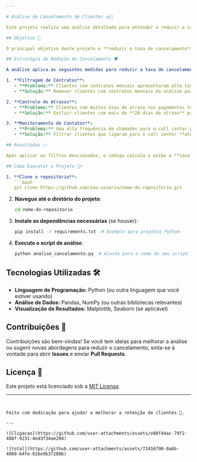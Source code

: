 ```yaml
---

# Análise de Cancelamento de Clientes 📊🚫

Este projeto realiza uma análise detalhada para entender e reduzir o cancelamento de clientes. A abordagem foca em identificar padrões e aplicar filtros específicos para melhorar a retenção, concentrando esforços nos clientes com maior probabilidade de manterem contratos.

## Objetivo 🎯

O principal objetivo deste projeto é **reduzir a taxa de cancelamento** através da aplicação de medidas específicas que ajudam a identificar clientes que estão mais propensos a cancelar e tomar ações preventivas para retenção.

## Estratégia de Redução de Cancelamento 🛡️

A análise aplica as seguintes medidas para reduzir a taxa de cancelamento:

1. **Filtragem de Contratos**:
   - **Problema:** Clientes com contratos mensais apresentaram alta taxa de cancelamento.
   - **Solução:** Remover clientes com contratos mensais da análise para focar em contratos trimestrais e anuais, que têm maior chance de retenção.

2. **Controle de Atrasos**:
   - **Problema:** Clientes com muitos dias de atraso nos pagamentos tendem a cancelar seus contratos.
   - **Solução:** Excluir clientes com mais de **20 dias de atraso** para focar naqueles que têm menos tendência ao cancelamento.

3. **Monitoramento de Contatos**:
   - **Problema:** Uma alta frequência de chamadas para o call center pode indicar insatisfação, levando ao cancelamento.
   - **Solução:** Filtrar clientes que ligaram para o call center **até 4 vezes**, identificando um comportamento mais estável.

## Resultados 📈

Após aplicar os filtros mencionados, o código calcula e exibe a **taxa de cancelamento** ajustada, mostrando o impacto das medidas aplicadas. Os resultados são apresentados em formato percentual para facilitar a análise e a tomada de decisão.

## Como Executar o Projeto 🏃‍♂️

1. **Clone o repositório**:
   ```bash
   git clone https://github.com/seu-usuario/nome-do-repositorio.git
   ```
2. **Navegue até o diretório do projeto**:
   ```bash
   cd nome-do-repositorio
   ```
3. **Instale as dependências necessárias** (se houver):
   ```bash
   pip install -r requirements.txt  # Exemplo para projetos Python
   ```
4. **Execute o script de análise**:
   ```bash
   python analise_cancelamento.py  # Ajuste para o nome do seu script
   ```

## Tecnologias Utilizadas 🛠️

- **Linguagem de Programação:** Python (ou outra linguagem que você estiver usando)
- **Análise de Dados:** Pandas, NumPy (ou outras bibliotecas relevantes)
- **Visualização de Resultados:** Matplotlib, Seaborn (se aplicável)

## Contribuições 🤝

Contribuições são bem-vindas! Se você tem ideias para melhorar a análise ou sugerir novas abordagens para reduzir o cancelamento, sinta-se à vontade para abrir **Issues** e enviar **Pull Requests**.

## Licença 📄

Este projeto está licenciado sob a [MIT License](LICENSE).

---
```


Feito com dedicação para ajudar a melhorar a retenção de clientes 💪.

---

![Cligacao](https://github.com/user-attachments/assets/e08f44ac-79f2-488f-9231-4ed3f34ae204)

![total](https://github.com/user-attachments/assets/72416790-0a6b-4060-b4fe-816e9b37280b)

